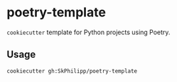 # poetry-template

`cookiecutter` template for Python projects using Poetry.

## Usage

```bash
cookiecutter gh:SkPhilipp/poetry-template
```

